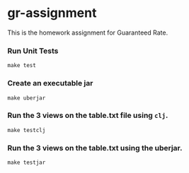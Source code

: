 # gr-assignment

This is the homework assignment for Guaranteed Rate.

### Run Unit Tests

`make test`

### Create an executable jar

`make uberjar`

### Run the 3 views on the table.txt file using `clj`.

`make testclj`

### Run the 3 views on the table.txt using the uberjar.

`make testjar`
